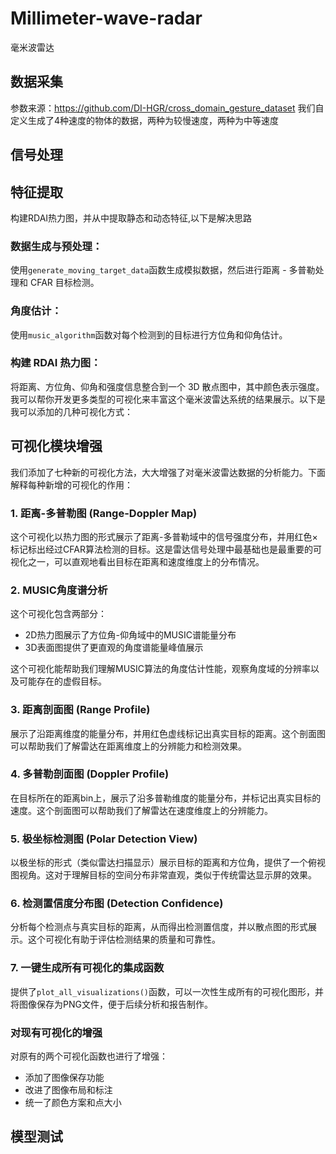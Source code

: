 # Millimeter-wave-radar
毫米波雷达

## 数据采集
参数来源：<https://github.com/DI-HGR/cross_domain_gesture_dataset>
我们自定义生成了4种速度的物体的数据，两种为较慢速度，两种为中等速度
## 信号处理

## 特征提取
构建RDAI热力图，并从中提取静态和动态特征,以下是解决思路
### 数据生成与预处理：
使用`generate_moving_target_data`函数生成模拟数据，然后进行距离 - 多普勒处理和 CFAR 目标检测。
### 角度估计：
使用`music_algorithm`函数对每个检测到的目标进行方位角和仰角估计。
### 构建 RDAI 热力图：
将距离、方位角、仰角和强度信息整合到一个 3D 散点图中，其中颜色表示强度。
我可以帮你开发更多类型的可视化来丰富这个毫米波雷达系统的结果展示。以下是我可以添加的几种可视化方式：

## 可视化模块增强

我们添加了七种新的可视化方法，大大增强了对毫米波雷达数据的分析能力。下面解释每种新增的可视化的作用：

### 1. 距离-多普勒图 (Range-Doppler Map)

这个可视化以热力图的形式展示了距离-多普勒域中的信号强度分布，并用红色×标记标出经过CFAR算法检测的目标。这是雷达信号处理中最基础也是最重要的可视化之一，可以直观地看出目标在距离和速度维度上的分布情况。

### 2. MUSIC角度谱分析

这个可视化包含两部分：
- 2D热力图展示了方位角-仰角域中的MUSIC谱能量分布
- 3D表面图提供了更直观的角度谱能量峰值展示

这个可视化能帮助我们理解MUSIC算法的角度估计性能，观察角度域的分辨率以及可能存在的虚假目标。

### 3. 距离剖面图 (Range Profile)

展示了沿距离维度的能量分布，并用红色虚线标记出真实目标的距离。这个剖面图可以帮助我们了解雷达在距离维度上的分辨能力和检测效果。

### 4. 多普勒剖面图 (Doppler Profile)

在目标所在的距离bin上，展示了沿多普勒维度的能量分布，并标记出真实目标的速度。这个剖面图可以帮助我们了解雷达在速度维度上的分辨能力。

### 5. 极坐标检测图 (Polar Detection View)

以极坐标的形式（类似雷达扫描显示）展示目标的距离和方位角，提供了一个俯视图视角。这对于理解目标的空间分布非常直观，类似于传统雷达显示屏的效果。

### 6. 检测置信度分布图 (Detection Confidence)

分析每个检测点与真实目标的距离，从而得出检测置信度，并以散点图的形式展示。这个可视化有助于评估检测结果的质量和可靠性。

### 7. 一键生成所有可视化的集成函数

提供了`plot_all_visualizations()`函数，可以一次性生成所有的可视化图形，并将图像保存为PNG文件，便于后续分析和报告制作。

### 对现有可视化的增强

对原有的两个可视化函数也进行了增强：
- 添加了图像保存功能
- 改进了图像布局和标注
- 统一了颜色方案和点大小


## 模型测试
